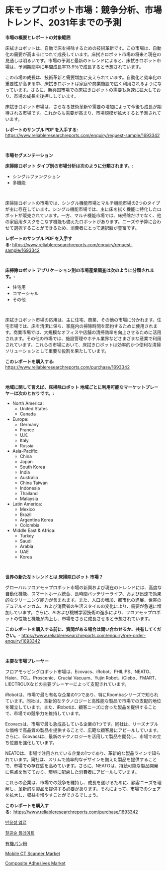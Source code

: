 <p><h1>床モップロボット市場：競争分析、市場トレンド、2031年までの予測</h1></p><p><strong>市場の概要とレポートの対象範囲</strong></p>
<p><p>床拭きロボットは、自動で床を掃除するための技術革新です。この市場は、自動化の需要が高まるにつれて成長しています。床拭きロボット市場の将来と現在の見通しは明るいです。市場の予測と最新のトレンドによると、床拭きロボット市場は、予測期間中に年間成長率13.9％で成長すると予想されています。</p><p>この市場の成長は、技術革新と需要増加に支えられています。自動化と効率化の重要性が高まる中、床拭きロボットは家庭や商業施設で広く利用されるようになっています。さらに、新興国市場での床拭きロボットの需要も急速に拡大しており、市場の成長を後押ししています。</p><p>床拭きロボット市場は、さらなる技術革新や需要の増加によって今後も成長が期待される市場です。これからも需要が高まり、市場規模が拡大すると予測されています。</p></p>
<p><strong>レポートのサンプル PDF を入手する:</strong> <a href="https://www.reliableresearchreports.com/enquiry/request-sample/1693342">https://www.reliableresearchreports.com/enquiry/request-sample/1693342</a></p>
<p>&nbsp;</p>
<p><strong>市場セグメンテーション</strong></p>
<p><strong>床掃除ロボット タイプ別の市場分析は次のように分類されます。:</strong></p>
<p><ul><li>シングルファンクション</li><li>多機能</li></ul></p>
<p>&nbsp;</p>
<p><p>床掃除ロボットの市場では、シングル機能市場とマルチ機能市場の2つのタイプが主に存在しています。シングル機能市場では、主に床を拭く機能に特化したロボットが販売されています。一方、マルチ機能市場では、床掃除だけでなく、他の家庭用タスクをこなす機能も備えたロボットがあります。ニーズや予算に合わせて選択することができるため、消費者にとって選択肢が豊富です。</p></p>
<p><strong>レポートのサンプル PDF を入手する:</strong>&nbsp;<a href="https://www.reliableresearchreports.com/enquiry/request-sample/1693342">https://www.reliableresearchreports.com/enquiry/request-sample/1693342</a></p>
<p>&nbsp;</p>
<p><strong> 床掃除ロボット アプリケーション別の市場産業調査は次のように分類されます。:</strong></p>
<p><ul><li>住宅用</li><li>コマーシャル</li><li>その他</li></ul></p>
<p>&nbsp;</p>
<p><p>床拭きロボット市場の応用は、主に住宅、商業、その他の市場に分かれます。住宅市場では、床を清潔に保ち、家庭内の掃除時間を節約するために使用されます。商業市場では、大規模なオフィスや店舗の清掃効率を向上させるために活用されます。その他の市場では、施設管理やホテル業界などさまざまな産業で利用されています。これらの市場において、床拭きロボットは効率的かつ便利な清掃ソリューションとして重要な役割を果たしています。</p></p>
<p><strong>このレポートを購入する:</strong>&nbsp; <a href="https://www.reliableresearchreports.com/purchase/1693342">https://www.reliableresearchreports.com/purchase/1693342</a></p>
<p>&nbsp;</p>
<p><strong>地域に関して言えば、床掃除ロボット 地域ごとに利用可能なマーケットプレーヤーは次のとおりです。:</strong></p>
<p><ul>
    <li>
        North America:
        <ul>
            <li>United States</li>
            <li>Canada</li>
        </ul>
    </li>
    <li>
        Europe:
        <ul>
            <li>Germany</li>
            <li>France</li>
            <li>U.K.</li>
            <li>Italy</li>
            <li>Russia</li>
        </ul>
    </li>
    <li>
        Asia-Pacific:
        <ul>
            <li>China</li>
            <li>Japan</li>
            <li>South Korea</li>
            <li>India</li>
            <li>Australia</li>
            <li>China Taiwan</li>
            <li>Indonesia</li>
            <li>Thailand</li>
            <li>Malaysia</li>
        </ul>
    </li>
    <li>
        Latin America:
        <ul>
            <li>Mexico</li>
            <li>Brazil</li>
            <li>Argentina Korea</li>
            <li>Colombia</li>
        </ul>
    </li>
    <li>
        Middle East & Africa:
        <ul>
            <li>Turkey</li>
            <li>Saudi</li>
            <li>Arabia</li>
            <li>UAE</li>
            <li>Korea</li>
        </ul>
    </li>
    </ul></p>
<p>&nbsp;</p>
<p><strong>世界の新たなトレンドとは 床掃除ロボット 市場？</strong></p>
<p><p>グローバルフロアモップロボット市場の新興および現在のトレンドには、高度な自動化機能、スマートホーム統合、長時間バッテリーライフ、および迅速で効果的なクリーニング能力が含まれます。また、人口の増加、都市化の進展、世帯のデュアルインカム、および消費者の生活スタイルの変化により、需要が急速に増加しています。さらに、AIおよび機械学習技術の進歩により、フロアモップロボットの性能と機能が向上し、市場をさらに成長させると予想されています。</p></p>
<p><strong>このレポートを購入する前に、質問がある場合は問い合わせるか、共有してください。</strong>- <a href="https://www.reliableresearchreports.com/enquiry/pre-order-enquiry/1693342">https://www.reliableresearchreports.com/enquiry/pre-order-enquiry/1693342</a></p>
<p>&nbsp;</p>
<p><strong>主要な市場プレーヤー</strong></p>
<p><p>フロアモッピングロボット市場は、Ecovacs、iRobot、PHILIPS、NEATO、Haier、TCL、Proscenic、Crucial Vacuum、Yujin Robot、iClebo、FMART、LIECTROUXなどの主要プレーヤーによって支配されています。</p><p>iRobotは、市場で最も有名な企業の1つであり、特にRoombaシリーズで知られています。同社は、革新的なテクノロジーと高性能な製品で市場での支配的地位を確立しています。また、iRobotは、顧客ニーズに合った製品を提供することで、市場での競争力を維持しています。</p><p>Ecovacsは、市場で最も急成長している企業の1つです。同社は、リーズナブルな価格で高品質の製品を提供することで、広範な顧客層にアピールしています。さらに、Ecovacsは、最新のテクノロジーを活用して製品を開発し、市場での立ち位置を強化しています。</p><p>NEATOは、市場で注目されている企業の1つであり、革新的な製品ラインで知られています。同社は、スリムで効率的なデザインを備えた製品を提供することで、市場での存在感を高めています。さらに、NEATOは、持続可能な製品開発に焦点を当てており、環境に配慮した消費者にアピールしています。</p><p>これらの企業は、市場での競争を維持し、成長を遂げるために、顧客ニーズを理解し、革新的な製品を提供する必要があります。それによって、市場でのシェアを拡大し、収益を増やすことができるでしょう。</p></p>
<p><strong>このレポートを購入する:</strong>&nbsp;&nbsp;<a href="https://www.reliableresearchreports.com/purchase/1693342">https://www.reliableresearchreports.com/purchase/1693342</a></p>
<p><p><a href="https://medium.com/@percyhagernes9778/%EB%B0%98%EC%9D%91%EC%84%B1-%EC%97%BC%EB%A3%8C-%EC%8B%9C%EC%9E%A5-%EB%B6%84%EC%84%9D-%EA%B7%B8%EC%9D%98-cagr-%EC%8B%9C%EC%9E%A5-%EC%84%B8%EB%B6%84%ED%99%94-%EB%B0%8F-%EA%B8%80%EB%A1%9C%EB%B2%8C-%EC%82%B0%EC%97%85-%EA%B0%9C%EC%9A%94-61b55b432acc">반응성 염료</a></p><p><a href="https://github.com/vs10l4sfg5c/Market-Research-Report-List-1/blob/main/7662198194025.md">절골술 플레이트</a></p><p><a href="https://medium.com/@briaabshire64/%E6%9C%89%E6%A9%9F%E5%B0%8F%E9%BA%A5%E7%B2%89%E5%B8%82%E5%A0%B4-%E7%AB%B6%E4%BA%89%E5%88%86%E6%9E%90-%E5%B8%82%E5%A0%B4%E8%B6%A8%E5%8B%A2%E5%92%8C2031%E5%B9%B4%E7%9A%84%E9%A0%90%E6%B8%AC-95bb535210f6">有機パン粉</a></p><p><a href="https://issuu.com/reportprime-2/docs/mobile-ct-scanner-market-size-2030.pptx">Mobile CT Scanner Market</a></p><p><a href="https://github.com/Krish2023na/Market-Research-Report-List-3/blob/main/composite-adhesives-market.md">Composite Adhesives Market</a></p></p>